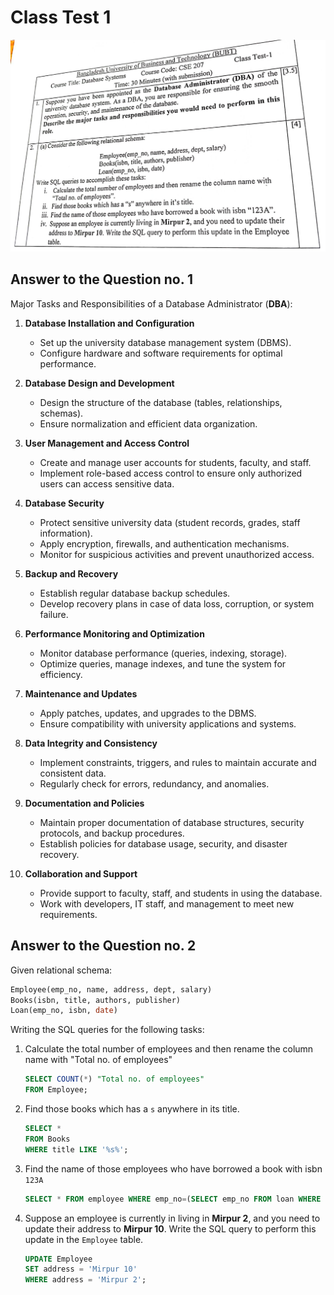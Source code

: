 # Class Test 1

![Question Paper](./question.jpg)

## Answer to the Question no. 1

Major Tasks and Responsibilities of a Database Administrator (**DBA**):

1. **Database Installation and Configuration**

    - Set up the university database management system (DBMS).
    - Configure hardware and software requirements for optimal performance.

2. **Database Design and Development**

    - Design the structure of the database (tables, relationships, schemas).
    - Ensure normalization and efficient data organization.

3. **User Management and Access Control**

    - Create and manage user accounts for students, faculty, and staff.
    - Implement role-based access control to ensure only authorized users can access sensitive data.

4. **Database Security**

    - Protect sensitive university data (student records, grades, staff information).
    - Apply encryption, firewalls, and authentication mechanisms.
    - Monitor for suspicious activities and prevent unauthorized access.

5. **Backup and Recovery**

    - Establish regular database backup schedules.
    - Develop recovery plans in case of data loss, corruption, or system failure.

6. **Performance Monitoring and Optimization**

    - Monitor database performance (queries, indexing, storage).
    - Optimize queries, manage indexes, and tune the system for efficiency.

7. **Maintenance and Updates**

    - Apply patches, updates, and upgrades to the DBMS.
    - Ensure compatibility with university applications and systems.

8. **Data Integrity and Consistency**

    - Implement constraints, triggers, and rules to maintain accurate and consistent data.
    - Regularly check for errors, redundancy, and anomalies.

9. **Documentation and Policies**

    - Maintain proper documentation of database structures, security protocols, and backup procedures.
    - Establish policies for database usage, security, and disaster recovery.

10. **Collaboration and Support**

    - Provide support to faculty, staff, and students in using the database.
    - Work with developers, IT staff, and management to meet new requirements.

## Answer to the Question no. 2

Given relational schema:

```sql
Employee(emp_no, name, address, dept, salary)
Books(isbn, title, authors, publisher)
Loan(emp_no, isbn, date)
```

Writing the SQL queries for the following tasks:

1. Calculate the total number of employees and then rename the column name with "Total no. of employees"

    ```sql
    SELECT COUNT(*) "Total no. of employees"
    FROM Employee;
    ```

2. Find those books which has a `s` anywhere in its title.

    ```sql
    SELECT *
    FROM Books
    WHERE title LIKE '%s%';
    ```

3. Find the name of those employees who have borrowed a book with isbn `123A`

    ```sql
    SELECT * FROM employee WHERE emp_no=(SELECT emp_no FROM loan WHERE isbn="123A");
    ```

4. Suppose an employee is currently in living in **Mirpur 2**, and you need to update their address to **Mirpur 10**. Write the SQL query to perform this update in the `Employee` table.

    ```sql
    UPDATE Employee
    SET address = 'Mirpur 10'
    WHERE address = 'Mirpur 2';
    ```
